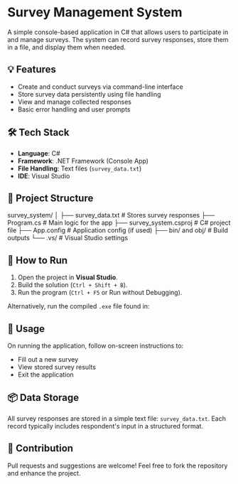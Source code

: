 # Survey Management System

A simple console-based application in C# that allows users to participate in and manage surveys. The system can record survey responses, store them in a file, and display them when needed.

## 💡 Features

- Create and conduct surveys via command-line interface
- Store survey data persistently using file handling
- View and manage collected responses
- Basic error handling and user prompts

## 🛠️ Tech Stack

- **Language**: C#
- **Framework**: .NET Framework (Console App)
- **File Handling**: Text files (`survey_data.txt`)
- **IDE**: Visual Studio

## 📁 Project Structure
survey_system/
│
├── survey_data.txt # Stores survey responses
├── Program.cs # Main logic for the app
├── survey_system.csproj # C# project file
├── App.config # Application config (if used)
├── bin/ and obj/ # Build outputs
└── .vs/ # Visual Studio settings


## 🚀 How to Run

1. Open the project in **Visual Studio**.
2. Build the solution (`Ctrl + Shift + B`).
3. Run the program (`Ctrl + F5` or Run without Debugging).

Alternatively, run the compiled `.exe` file found in:


## 📝 Usage

On running the application, follow on-screen instructions to:

- Fill out a new survey
- View stored survey results
- Exit the application

## 📦 Data Storage

All survey responses are stored in a simple text file: `survey_data.txt`. Each record typically includes respondent's input in a structured format.

## 🙌 Contribution

Pull requests and suggestions are welcome! Feel free to fork the repository and enhance the project.


